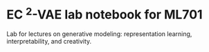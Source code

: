 # **EC $^2$-VAE** lab notebook for ML701

Lab for lectures on generative modeling: representation learning, interpretability, and creativity. 
